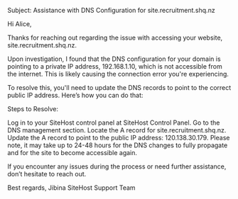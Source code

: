 
Subject: Assistance with DNS Configuration for site.recruitment.shq.nz

Hi Alice,

Thanks for reaching out regarding the issue with accessing your website, site.recruitment.shq.nz.

Upon investigation, I found that the DNS configuration for your domain is pointing to a private IP address, 192.168.1.10, which is not accessible from the internet. This is likely causing the connection error you're experiencing.

To resolve this, you'll need to update the DNS records to point to the correct public IP address. Here’s how you can do that:

Steps to Resolve:

Log in to your SiteHost control panel at SiteHost Control Panel.
Go to the DNS management section.
Locate the A record for site.recruitment.shq.nz.
Update the A record to point to the public IP address: 120.138.30.179.
Please note, it may take up to 24-48 hours for the DNS changes to fully propagate and for the site to become accessible again.

If you encounter any issues during the process or need further assistance, don’t hesitate to reach out.

Best regards,
Jibina
SiteHost Support Team
